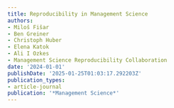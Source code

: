 ```yaml
---
title: Reproducibility in Management Science
authors:
- Miloš Fišar
- Ben Greiner
- Christoph Huber
- Elena Katok
- Ali I Ozkes
- Management Science Reproducibility Collaboration
date: '2024-01-01'
publishDate: '2025-01-25T01:03:17.292203Z'
publication_types:
- article-journal
publication: '*Management Science*'
---
```

